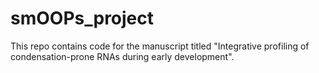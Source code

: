 # smOOPs_project

This repo contains code for the manuscript titled "Integrative profiling of condensation-prone RNAs during early development".
